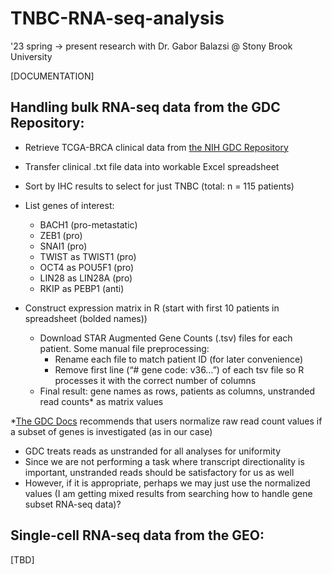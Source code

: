 # TNBC-RNA-seq-analysis
'23 spring -> present research with Dr. Gabor Balazsi @ Stony Brook University

[DOCUMENTATION]

## Handling bulk RNA-seq data from the GDC Repository:
  - Retrieve TCGA-BRCA clinical data from [the NIH GDC Repository](https://portal.gdc.cancer.gov/repository?filters=%7B%22op%22%3A%22and%22%2C%22content%22%3A%5B%7B%22content%22%3A%7B%22field%22%3A%22cases.project.project_id%22%2C%22value%22%3A%5B%22TCGA-BRCA%22%5D%7D%2C%22op%22%3A%22in%22%7D%2C%7B%22content%22%3A%7B%22field%22%3A%22files.cases.primary_site%22%2C%22value%22%3A%5B%22breast%22%5D%7D%2C%22op%22%3A%22in%22%7D%2C%7B%22content%22%3A%7B%22field%22%3A%22files.data_type%22%2C%22value%22%3A%5B%22Gene%20Expression%20Quantification%22%5D%7D%2C%22op%22%3A%22in%22%7D%2C%7B%22op%22%3A%22in%22%2C%22content%22%3A%7B%22field%22%3A%22files.experimental_strategy%22%2C%22value%22%3A%5B%22RNA-Seq%22%5D%7D%7D%5D%7D&searchTableTab=files)
  - Transfer clinical .txt file data into workable Excel spreadsheet
  - Sort by IHC results to select for just TNBC (total: n = 115 patients)
  
  - List genes of interest:
      - BACH1 (pro-metastatic)
      - ZEB1 (pro)
      - SNAI1 (pro)
      - TWIST as TWIST1 (pro)
      - OCT4 as POU5F1 (pro)
      - LIN28 as LIN28A (pro)
      - RKIP as PEBP1 (anti)
      
  - Construct expression matrix in R (start with first 10 patients in spreadsheet (bolded names))
      - Download STAR Augmented Gene Counts (.tsv) files for each patient. Some manual file preprocessing:
          - Rename each file to match patient ID (for later convenience)
          - Remove first line (“# gene code: v36…”) of each tsv file so R processes it with the correct number of columns
      - Final result: gene names as rows, patients as columns, unstranded read counts* as matrix values

*[The GDC Docs](https://docs.gdc.cancer.gov/Data/Bioinformatics_Pipelines/Expression_mRNA_Pipeline/) recommends that users normalize raw read count values if a subset of genes is investigated (as in our case)
  - GDC treats reads as unstranded for all analyses for uniformity
  - Since we are not performing a task where transcript directionality is important, unstranded reads should be satisfactory for us as well
  - However, if it is appropriate, perhaps we may just use the normalized values (I am getting mixed results from searching how to handle gene subset RNA-seq data)?

## Single-cell RNA-seq data from the GEO: 
[TBD]



